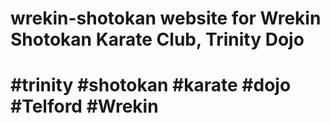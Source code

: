 # wrekin-shotokan website for Wrekin Shotokan Karate Club, Trinity Dojo 
# #trinity #shotokan #karate #dojo #Telford #Wrekin
